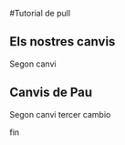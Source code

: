 #Tutorial de pull

## Els nostres canvis
Segon canvi
## Canvis de Pau
Segon canvi
tercer cambio

fin
